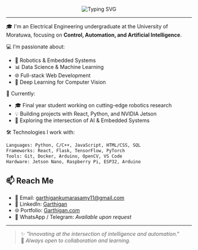 <p align="center">
  <img src="https://readme-typing-svg.demolab.com?font=Fira+Code&size=40&pause=1000&color=58A6FF&center=true&vCenter=true&width=435&lines=Hi+I'm+Garthigan" alt="Typing SVG" />
</p>

---

🎓 I'm an Electrical Engineering undergraduate at the University of Moratuwa, focusing on **Control, Automation, and Artificial Intelligence**.

💻 I’m passionate about:
- 🤖 Robotics & Embedded Systems
- 📊 Data Science & Machine Learning
- 🌐 Full-stack Web Development
- 🧠 Deep Learning for Computer Vision

🌱 Currently:
- 🎓 Final year student working on cutting-edge robotics research
- 💡 Building projects with React, Python, and NVIDIA Jetson
- 🧪 Exploring the intersection of AI & Embedded Systems

🛠️ Technologies I work with:
```bash
Languages: Python, C/C++, JavaScript, HTML/CSS, SQL  
Frameworks: React, Flask, TensorFlow, PyTorch  
Tools: Git, Docker, Arduino, OpenCV, VS Code  
Hardware: Jetson Nano, Raspberry Pi, ESP32, Arduino
```

## 📫 Reach Me

- 📧 Email: [garthigankumarasamy11@gmail.com](mailto:garthigankumarasamy11@gmail.com)  
- 💼 LinkedIn: [Garthigan](https://www.linkedin.com/in/garthigan-kumarasamy-1450891a9/)  
- 🌐 Portfolio: [Garthigan.com](https://my-portfolio-fawn-nine-92.vercel.app)  
- 💬 WhatsApp / Telegram: *Available upon request*

---

> ✨ *"Innovating at the intersection of intelligence and automation."*  
> 💙 *Always open to collaboration and learning.*
